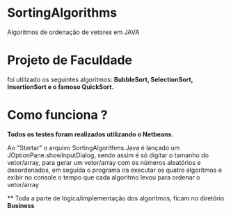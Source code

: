 # SortingAlgorithms
Algoritmos de ordenação de vetores em JAVA


# Projeto de Faculdade

foi utilizado os seguintes algoritmos: <b> BubbleSort, SelectionSort, InsertionSort e o famoso QuickSort.</b>

# Como funciona ? 

<b>Todos os testes foram realizados utilizando o Netbeans.</b>

Ao "Startar" o arquivo SortingAlgorithms.Java é lançado um JOptionPane.showInputDialog, sendo assim é só digitar o tamanho do vetor/array,
para gerar um vetor/array com os números aleatórios e desordenados, em seguida o programa ira executar os quatro algoritmos e exibir no console 
o tempo que cada algoritmo levou para ordenar o vetor/array


** Toda a parte de lógica/implementação dos algoritmos, ficam no diretório <b>Business</b>
>

